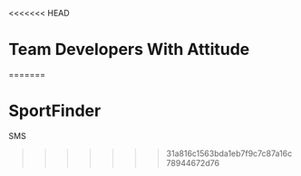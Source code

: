 <<<<<<< HEAD
# Team Developers With Attitude
=======
# SportFinder
SMS
>>>>>>> 31a816c1563bda1eb7f9c7c87a16c78944672d76
